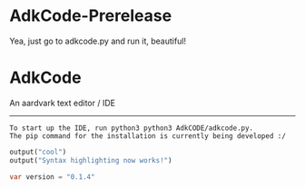 # AdkCode-Prerelease

Yea, just go to adkcode.py and run it, beautiful!

# AdkCode
An aardvark text editor / IDE

___

```
To start up the IDE, run python3 python3 AdkCODE/adkcode.py.
The pip command for the installation is currently being developed :/
```

```python
output("cool")
output("Syntax highlighting now works!")
```

```java
var version = "0.1.4"
```
